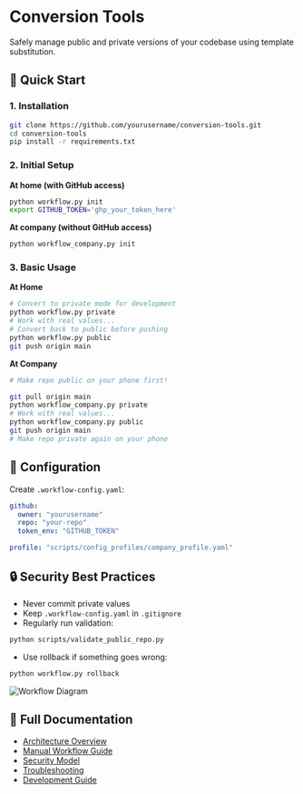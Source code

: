# Conversion Tools

Safely manage public and private versions of your codebase using template substitution.

## 🚀 Quick Start

### 1. Installation
```bash
git clone https://github.com/yourusername/conversion-tools.git
cd conversion-tools
pip install -r requirements.txt
```

### 2. Initial Setup
**At home (with GitHub access)**
```bash
python workflow.py init
export GITHUB_TOKEN='ghp_your_token_here'
```

**At company (without GitHub access)**
```bash
python workflow_company.py init
```

### 3. Basic Usage
**At Home**
```bash
# Convert to private mode for development
python workflow.py private
# Work with real values...
# Convert back to public before pushing
python workflow.py public
git push origin main
```

**At Company**
```bash
# Make repo public on your phone first!

git pull origin main
python workflow_company.py private
# Work with real values...
python workflow_company.py public
git push origin main
# Make repo private again on your phone
```

## 📁 Configuration
Create `.workflow-config.yaml`:
```yaml
github:
  owner: "yourusername"
  repo: "your-repo"
  token_env: "GITHUB_TOKEN"

profile: "scripts/config_profiles/company_profile.yaml"
```

## 🔒 Security Best Practices
- Never commit private values
- Keep `.workflow-config.yaml` in `.gitignore`
- Regularly run validation:
```bash
python scripts/validate_public_repo.py
```
- Use rollback if something goes wrong:
```bash
python workflow.py rollback
```

![Workflow Diagram](docs/diagrams/manual-workflow.mermaid)

## 📖 Full Documentation
- [Architecture Overview](docs/ARCHITECTURE.md)
- [Manual Workflow Guide](docs/MANUAL_WORKFLOW.md)
- [Security Model](docs/SECURITY.md)
- [Troubleshooting](docs/TROUBLESHOOTING.md)
- [Development Guide](docs/DEVELOPMENT.md)

